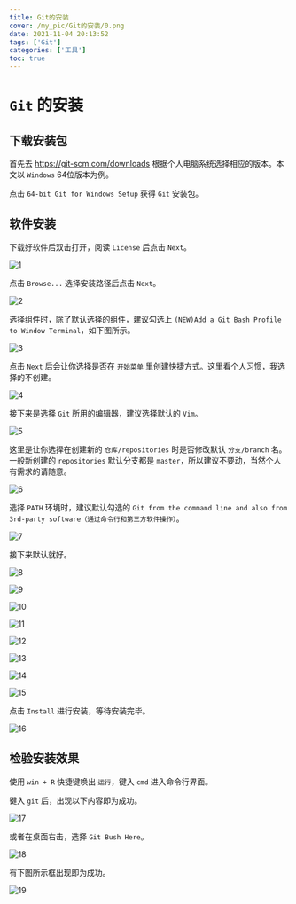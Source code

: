 ```yaml
---
title: Git的安装
cover: /my_pic/Git的安装/0.png
date: 2021-11-04 20:13:52
tags: ['Git']
categories: ['工具']
toc: true
---
```


# `Git` 的安装

## 下载安装包

首先去 <https://git-scm.com/downloads> 根据个人电脑系统选择相应的版本。本文以 `Windows` 64位版本为例。

点击 `64-bit Git for Windows Setup` 获得 `Git` 安装包。

## 软件安装

下载好软件后双击打开，阅读 `License` 后点击 `Next`。

![1](/my_pic/Git的安装/1.png)

点击 `Browse...` 选择安装路径后点击 `Next`。

![2](/my_pic/Git的安装/2.png)

选择组件时，除了默认选择的组件，建议勾选上 `(NEW)Add a Git Bash Profile to Window Terminal`，如下图所示。

![3](/my_pic/Git的安装/3.png)

点击 `Next` 后会让你选择是否在 `开始菜单` 里创建快捷方式。这里看个人习惯，我选择的不创建。

![4](/my_pic/Git的安装/4.png)

接下来是选择 `Git` 所用的编辑器，建议选择默认的 `Vim`。

![5](/my_pic/Git的安装/5.png)

这里是让你选择在创建新的 `仓库/repositories` 时是否修改默认 `分支/branch` 名。一般新创建的 `repositories` 默认分支都是 `master`，所以建议不要动，当然个人有需求的请随意。

![6](/my_pic/Git的安装/6.png)

选择 `PATH` 环境时，建议默认勾选的 `Git from the command line and also from 3rd-party software（通过命令行和第三方软件操作）`。

![7](/my_pic/Git的安装/7.png)

接下来默认就好。

![8](/my_pic/Git的安装/8.png)

![9](/my_pic/Git的安装/9.png)

![10](/my_pic/Git的安装/10.png)

![11](/my_pic/Git的安装/11.png)

![12](/my_pic/Git的安装/12.png)

![13](/my_pic/Git的安装/13.png)

![14](/my_pic/Git的安装/14.png)

![15](/my_pic/Git的安装/15.png)

点击 `Install` 进行安装，等待安装完毕。

![16](/my_pic/Git的安装/16.png)

## 检验安装效果

使用 `win + R` 快捷键唤出 `运行`，键入 `cmd` 进入命令行界面。

键入 `git` 后，出现以下内容即为成功。

![17](/my_pic/Git的安装/17.png)

或者在桌面右击，选择 `Git Bush Here`。

![18](/my_pic/Git的安装/18.png)

有下图所示框出现即为成功。

![19](/my_pic/Git的安装/19.png)

